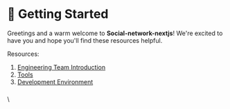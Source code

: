 # 🚀 Getting Started

Greetings and a warm welcome to **Social-network-nextjs**! We're excited to have you and hope you'll find these resources helpful.

Resources:

1. [Engineering Team Introduction](engineering-team-introduction.md)
2. [Tools](tools.md)
3. [Development Environment](development-environment.md)

###

\
